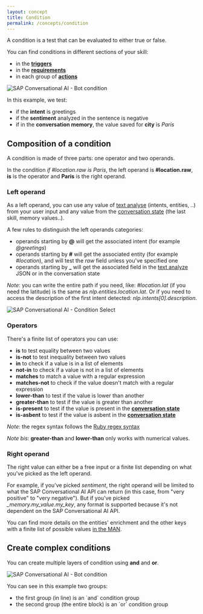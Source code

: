 ```yaml
---
layout: concept
title: Condition
permalink: /concepts/condition
---
```


A condition is a test that can be evaluated to either true or false.

You can find conditions in different sections of your skill:

- in the **<a href="/docs/concepts/trigger">triggers</a>**
- in the **<a href="/docs/concepts/requirements">requirements</a>**
- in each group of **<a href="/docs/concepts/action">actions</a>**

![SAP Conversational AI - Bot condition](//cdn.cai.tools.sap/man/recast-ai-data-condition-ex.png)

In this example, we test:

- if the **intent** is greetings
- if the **sentiment** analyzed in the sentence is negative
- if in the **conversation memory**, the value saved for **city** is *Paris*

## Composition of a condition

A condition is made of three parts: one operator and two operands.

In the condition *if #location.raw is Paris*, the left operand is **#location.raw**, **is** is the operator and **Paris** is the right operand.

### Left operand

As a left operand, you can use any value of
<a href="https://cdn.cai.tools.sap/docs/api-reference#request-text" target="_blank" rel="noopener noreferrer">text analyse</a>
 (intents, entities, ..) from your user input
 and any value from the
 <a href="/docs/concepts/conversation-state">conversation state</a>
 (the last skill, memory values..).

A few rules to distinguish the left operands categories:

- operands starting by **@** will get the associated intent (for example *@greetings*)
- operands starting by **#** will get the associated entity (for example *#location*), and will test the *raw* field unless you've specified one
- operands starting by **_** will get the associated field in the [text analyze](https://cdn.cai.tools.sap/docs/api-reference#request-text) JSON or in the conversation state

*Note*: you can write the entire path if you need, like: *#location.lat* (if you need the latitude) is the same as *nlp.entities.location.lat*. Or if you need to access the
description of the first intent detected: *nlp.intents[0].description*.

![SAP Conversational AI - Condition Select](//cdn.cai.tools.sap/man/recast-ai-condition-select.png)

### Operators

There's a finite list of operators you can use:

- **is** to test equality between two values
- **is-not** to test inequality between two values
- **in** to check if a value is in a list of elements
- **not-in** to check if a value is not in a list of elements
- **matches** to match a value with a regular expression
- **matches-not** to check if the value doesn't match with a regular expression
- **lower-than** to test if the value is lower than another
- **greater-than** to test if the value is greater than another
- **is-present** to test if the value is present in the **<a href="/docs/concepts/conversation-state">conversation state</a>**
- **is-asbent** to test if the value is asbent in the **<a href="/docs/concepts/conversation-state">conversation state</a>**

*Note*: the regex syntax follows the <a href="https://ruby-doc.org/core-2.4.1/Regexp.html" target="_blank" rel="noopener noreferrer">Ruby regex syntax</a>

*Note bis*: **greater-than** and **lower-than** only works with numerical values.

### Right operand

The right value can either be a free input or a finite list depending on what you've picked as the left operand.

For example, if you've picked *sentiment*, the right operand will be limited to what the SAP Conversational AI API can return (in this case, from "very positive" to "very negative").
But if you've picked *_memory.my_value.my_key*, any format is supported because it's not dependent on the SAP Conversational AI API.

You can find more details on the entities' enrichment and the other keys with a finite list of possible values
<a href="https://cdn.cai.tools.sap/docs/api-reference#glossary" target="_blank" rel="noopener noreferrer">in the MAN</a>.

## Create complex conditions

You can create multiple layers of condition using **and** and **or**.

![SAP Conversational AI - Bot condition](//cdn.cai.tools.sap/man/recast-ai-skill-conditions-or-and.png)

You can see in this example two groups:

- the first group (in line) is an \`and\` condition group
- the second group (the entire block) is an \`or\` condition group
